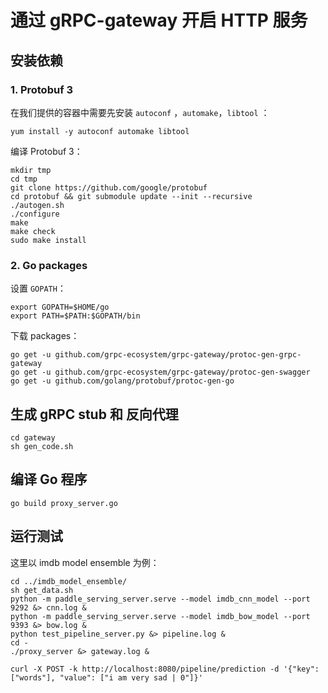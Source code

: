 # 通过 gRPC-gateway 开启 HTTP 服务

## 安装依赖

### 1. Protobuf 3

在我们提供的容器中需要先安装 `autoconf` ，`automake`，`libtool` ：

```shell
yum install -y autoconf automake libtool
```

编译 Protobuf 3：

```shell
mkdir tmp
cd tmp
git clone https://github.com/google/protobuf
cd protobuf && git submodule update --init --recursive
./autogen.sh
./configure
make
make check
sudo make install
```

### 2. Go packages

设置 `GOPATH`：
```shell
export GOPATH=$HOME/go
export PATH=$PATH:$GOPATH/bin
```
下载 packages：
```shell
go get -u github.com/grpc-ecosystem/grpc-gateway/protoc-gen-grpc-gateway
go get -u github.com/grpc-ecosystem/grpc-gateway/protoc-gen-swagger
go get -u github.com/golang/protobuf/protoc-gen-go
```

## 生成 gRPC stub 和 反向代理

```shell
cd gateway
sh gen_code.sh
```

## 编译 Go 程序

```
go build proxy_server.go
```

## 运行测试

这里以 imdb model ensemble 为例：
```shell
cd ../imdb_model_ensemble/
sh get_data.sh
python -m paddle_serving_server.serve --model imdb_cnn_model --port 9292 &> cnn.log &
python -m paddle_serving_server.serve --model imdb_bow_model --port 9393 &> bow.log &
python test_pipeline_server.py &> pipeline.log &
cd -
./proxy_server &> gateway.log &

curl -X POST -k http://localhost:8080/pipeline/prediction -d '{"key": ["words"], "value": ["i am very sad | 0"]}'
```
